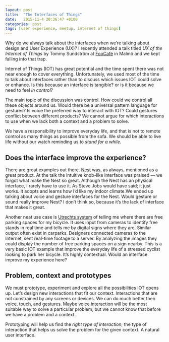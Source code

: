 ```yaml
---
layout: post
title:  "The Interfaces of Things"
date:   2015-11-4 20:36:47 +0100
categories: post
tags: [user experience, meetup, internet of things]
---
```

Why do we always talk about the interfaces when we’re talking about design and User Experience (UX)? I recently attended a talk titled *UX of the Internet of Things* by Tommy Sundström at [FooCafé](http://www.foocafe.org/) in Malmö and we kept falling into that trap.

Internet of Things (IOT) has great potential and the time spent there was not near enough to cover everything. Unfortunately, we used most of the time to talk about interfaces rather than to discuss which issues IOT could solve or enhance. Is this because an interface is tangible? or is it because we need to feel *in control*?

The main topic of the discussion was control. How could we control all these objects around us. Would there be a universal pattern language for gestures? Is voice the preferred way to interact with IOT? Could gestures conflict between different products? We cannot argue for which interactions to use when we lack both a context and a problem to solve.

We have a responsibility to improve everyday life, and that is not to remote control as many things as possible from the sofa. We should be able to live life without our watch reminding us to *stand for a while*.


## Does the interface improve the experience?

There are great examples out there. [Nest](https://nest.com/) was, as always, mentioned as a great product. At the talk the intuitive knob-like interface was praised — we forgot what make the Nest so great. Although the Nest has an physical interface, I rarely have to use it. As Steve Jobs would have said; it just works. It adopts and learns how I’d like my indoor climate.We ended up talking about voice and gesture interfaces for the Nest. Would gesture or sound really improve Nest? I don’t think so, because it’s the lack of interface that makes it great.
<!--more-->
Another neat use case is [Utrechts system](http://thenextweb.com/insider/2015/10/19/meet-the-internet-connected-dutch-system-making-it-easier-to-find-a-spot-to-park-your-bike/) of telling me where there are free parking spaces for my bicycle. It uses input from cameras to identify free stands in real time and tells me by digital signs where they are. Similar output often exist in carparks. Designers connected cameras to the Internet, sent real-time footage to a server. By analyzing the images they could display the number of free parking spaces on a sign nearby. This is a very basic IOT example that improve the everyday life of a stressed cyclist looking to park her bicycle. It’s highly contextual. Would an interface improve my experience here?

## Problem, context and prototypes

We must prototype, experiment and explore all the possibilities IOT opens up. Let’s design new interactions that fit our context. Interactions that are not constrained by any screens or devices. We can do much better then voice, touch, and gestures. Maybe voice interaction will be the most suitable way to solve a particular problem, but we cannot know that before we have a problem and a context.

Prototyping will help us find the *right type of interaction*; the type of interaction that helps us solve the problem for the given context. A natural user interface.